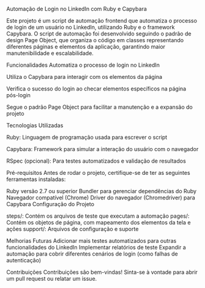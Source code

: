 
Automação de Login no LinkedIn com Ruby e Capybara

Este projeto é um script de automação frontend que automatiza o processo de login de um usuário no LinkedIn, utilizando Ruby e o framework Capybara. O script de automação foi desenvolvido seguindo o padrão de design Page Object, que organiza o código em classes representando diferentes páginas e elementos da aplicação, garantindo maior manutenibilidade e escalabilidade.

Funcionalidades
Automatiza o processo de login no LinkedIn

Utiliza o Capybara para interagir com os elementos da página

Verifica o sucesso do login ao checar elementos específicos na página pós-login

Segue o padrão Page Object para facilitar a manutenção e a expansão do projeto

Tecnologias Utilizadas

Ruby: Linguagem de programação usada para escrever o script

Capybara: Framework para simular a interação do usuário com o navegador

RSpec (opcional): Para testes automatizados e validação de resultados

Pré-requisitos
Antes de rodar o projeto, certifique-se de ter as seguintes ferramentas instaladas:

Ruby versão 2.7 ou superior
Bundler para gerenciar dependências do Ruby
Navegador compatível (Chrome)
Driver do navegador (Chromedriver) para Capybara
Configuração do Projeto

steps/: Contém os arquivos de teste que executam a automação
pages/: Contém os objetos de página, com mapeamento dos elementos da tela e ações
support/: Arquivos de configuração e suporte

Melhorias Futuras
Adicionar mais testes automatizados para outras funcionalidades do LinkedIn
Implementar relatórios de teste
Expandir a automação para cobrir diferentes cenários de login (como falhas de autenticação)

Contribuições
Contribuições são bem-vindas! Sinta-se à vontade para abrir um pull request ou relatar um issue.
